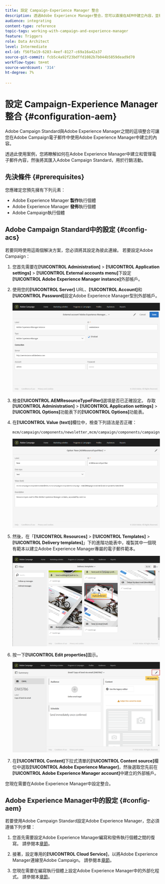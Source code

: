 ```yaml
---
title: 設定 Campaign-Experience Manager 整合
description: 透過Adobe Experience Manager整合，您可以直接在AEM中建立內容，並稍後在Adobe Campaign中使用。
audience: integrating
content-type: reference
topic-tags: working-with-campaign-and-experience-manager
feature: Triggers
role: Data Architect
level: Intermediate
exl-id: f56f5a19-6283-4eef-8127-c69a16a42a37
source-git-commit: fcb5c4a92f23bdffd1082b7b044b5859dead9d70
workflow-type: tm+mt
source-wordcount: '314'
ht-degree: 7%

---
```


# 設定 Campaign-Experience Manager 整合 {#configuration-aem}

Adobe Campaign Standard與Adobe Experience Manager之間的這項整合可讓您在Adobe Campaign電子郵件中使用Adobe Experience Manager中建立的內容。

透過此使用案例，您將瞭解如何在Adobe Experience Manager中建立和管理電子郵件內容，然後將其匯入Adobe Campaign Standard，用於行銷活動。

## 先決條件 {#prerequisites}

您應確定您預先擁有下列元素：

* Adobe Experience Manager **製作**&#x200B;執行個體
* Adobe Experience Manager **發佈**&#x200B;執行個體
* Adobe Campaign執行個體

## Adobe Campaign Standard中的設定 {#config-acs}

若要同時使用這兩個解決方案，您必須將其設定為彼此連線。
若要設定Adobe Campaign：

1. 您首先需要在&#x200B;**[!UICONTROL Administration]** > **[!UICONTROL Application settings]** > **[!UICONTROL External accounts menu]**&#x200B;下設定&#x200B;**[!UICONTROL Adobe Experience Manager instance]**&#x200B;外部帳戶。

1. 使用您的&#x200B;**[!UICONTROL Server]** URL、**[!UICONTROL Account]**&#x200B;和&#x200B;**[!UICONTROL Password]**&#x200B;設定Adobe Experience Manager型別外部帳戶。

   ![](assets/aem_1.png)

1. 檢查&#x200B;**[!UICONTROL AEMResourceTypeFilter]**&#x200B;選項是否已正確設定。 存取&#x200B;**[!UICONTROL Administration]** > **[!UICONTROL Application settings]** > **[!UICONTROL Options]**&#x200B;功能表下的&#x200B;**[!UICONTROL Options]**&#x200B;功能表。

1. 在&#x200B;**[!UICONTROL Value (text)]**&#x200B;欄位中，檢查下列語法是否正確：

   ```
   mcm/campaign/components/newsletter,mcm/campaign/components/campaign_newsletterpage,mcm/neolane/components/newsletter
   ```

   ![](assets/aem_2.png)

1. 然後，在「**[!UICONTROL Resources]** > **[!UICONTROL Templates]** > **[!UICONTROL Delivery templates]**」下的進階功能表中，複製其中一個現有範本以建立Adobe Experience Manager專屬的電子郵件範本。

   ![](assets/aem_3.png)

1. 按一下&#x200B;**[!UICONTROL Edit properties]**&#x200B;圖示。

   ![](assets/aem_4.png)

1. 在&#x200B;**[!UICONTROL Content]**&#x200B;下拉式清單的&#x200B;**[!UICONTROL Content source]**&#x200B;欄位中選取&#x200B;**[!UICONTROL Adobe Experience Manager]**，然後選取您先前在&#x200B;**[!UICONTROL Adobe Experience Manager account]**&#x200B;中建立的外部帳戶。

您現在需要在Adobe Experience Manager中設定整合。

## Adobe Experience Manager中的設定 {#config-aem}

若要使用Adobe Campaign Standard設定Adobe Experience Manager，您必須遵循下列步驟：

1. 您首先需要設定Adobe Experience Manager編寫和發佈執行個體之間的復寫。 請參閱本[章節](https://experienceleague.adobe.com/docs/experience-manager-65/administering/integration/campaignstandard.html?lang=zh-Hant#configuring-adobe-experience-manager)。

1. 接著，設定專用的&#x200B;**[!UICONTROL Cloud Service]**，以將Adobe Experience Manager連線至Adobe Campaign。 請參閱本[章節](https://experienceleague.adobe.com/docs/experience-manager-65/administering/integration/campaignstandard.html?lang=zh-Hant#connecting-aem-to-adobe-campaign)。

1. 您現在需要在編寫執行個體上設定Adobe Experience Manager中的外部化程式。 請參閱本[章節](https://experienceleague.adobe.com/docs/experience-manager-65/administering/integration/campaignstandard.html?lang=zh-Hant#configuring-the-externalizer)。
